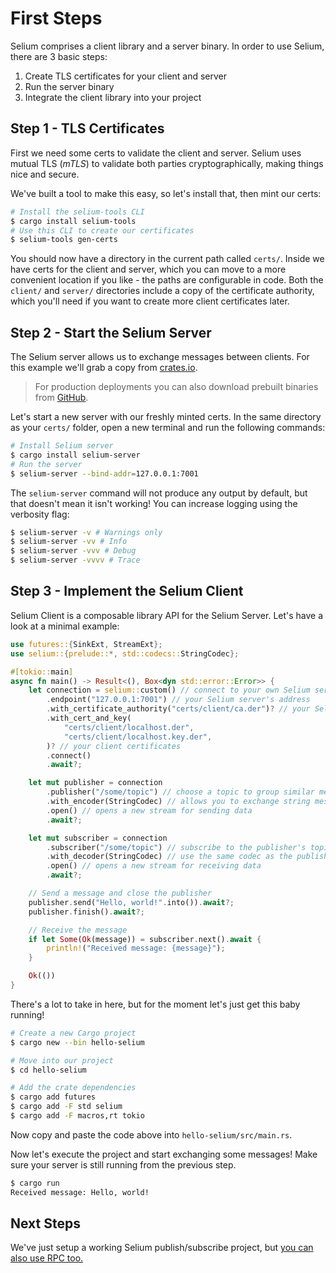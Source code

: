 # First Steps

Selium comprises a client library and a server binary. In order to use Selium, there are 3 basic
steps:
1. Create TLS certificates for your client and server
2. Run the server binary
3. Integrate the client library into your project

## Step 1 - TLS Certificates

First we need some certs to validate the client and server. Selium uses mutual TLS (_mTLS_) to
validate both parties cryptographically, making things nice and secure.

We've built a tool to make this easy, so let's install that, then mint our certs:

```bash
# Install the selium-tools CLI
$ cargo install selium-tools
# Use this CLI to create our certificates
$ selium-tools gen-certs
```

You should now have a directory in the current path called `certs/`. Inside we have certs for
the client and server, which you can move to a more convenient location if you like - the paths are
configurable in code. Both the `client/` and `server/` directories include a copy of the
certificate authority, which you'll need if you want to create more client certificates later.

## Step 2 - Start the Selium Server

The Selium server allows us to exchange messages between clients. For this example we'll grab a
copy from [crates.io](https://crates.io/crates/selium-server).

> For production deployments you can also download prebuilt binaries from
> [GitHub](https://github.com/orgs/seliumlabs/packages?repo_name=selium).

Let's start a new server with our freshly minted certs. In the same directory as your `certs/`
folder, open a new terminal and run the following commands:

```bash
# Install Selium server
$ cargo install selium-server
# Run the server
$ selium-server --bind-addr=127.0.0.1:7001
```

The `selium-server` command will not produce any output by default, but that doesn't mean it
isn't working! You can increase logging using the verbosity flag:

```bash
$ selium-server -v # Warnings only
$ selium-server -vv # Info
$ selium-server -vvv # Debug
$ selium-server -vvvv # Trace
```

## Step 3 - Implement the Selium Client

Selium Client is a composable library API for the Selium Server. Let's have a look at a minimal
example:

```rust
use futures::{SinkExt, StreamExt};
use selium::{prelude::*, std::codecs::StringCodec};

#[tokio::main]
async fn main() -> Result<(), Box<dyn std::error::Error>> {
    let connection = selium::custom() // connect to your own Selium server
        .endpoint("127.0.0.1:7001") // your Selium server's address
        .with_certificate_authority("certs/client/ca.der")? // your Selium cert authority
        .with_cert_and_key(
            "certs/client/localhost.der",
            "certs/client/localhost.key.der",
        )? // your client certificates
        .connect()
        .await?;

    let mut publisher = connection
        .publisher("/some/topic") // choose a topic to group similar messages together
        .with_encoder(StringCodec) // allows you to exchange string messages between clients
        .open() // opens a new stream for sending data
        .await?;

    let mut subscriber = connection
        .subscriber("/some/topic") // subscribe to the publisher's topic
        .with_decoder(StringCodec) // use the same codec as the publisher
        .open() // opens a new stream for receiving data
        .await?;

    // Send a message and close the publisher
    publisher.send("Hello, world!".into()).await?;
    publisher.finish().await?;

    // Receive the message
    if let Some(Ok(message)) = subscriber.next().await {
        println!("Received message: {message}");
    }

    Ok(())
}
```

There's a lot to take in here, but for the moment let's just get this baby running!

```bash
# Create a new Cargo project
$ cargo new --bin hello-selium

# Move into our project
$ cd hello-selium

# Add the crate dependencies
$ cargo add futures
$ cargo add -F std selium
$ cargo add -F macros,rt tokio
```

Now copy and paste the code above into `hello-selium/src/main.rs`.

Now let's execute the project and start exchanging some messages! Make sure your server is still
running from the previous step.

```bash
$ cargo run
Received message: Hello, world!
```

## Next Steps

We've just setup a working Selium publish/subscribe project, but [you can also use RPC too.](./request_reply.md)
